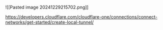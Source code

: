 ![[Pasted image 20241229215702.png]]


https://developers.cloudflare.com/cloudflare-one/connections/connect-networks/get-started/create-local-tunnel/